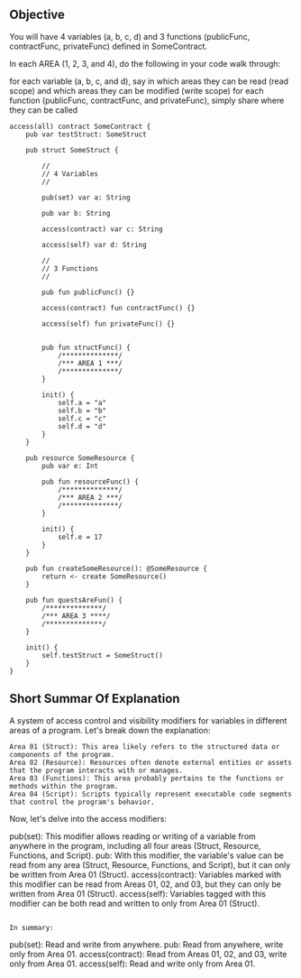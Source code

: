 ## Objective 

You will have 4 variables (a, b, c, d) and 3 functions (publicFunc, contractFunc, privateFunc) defined in SomeContract.

In each AREA (1, 2, 3, and 4), do the following in your code walk through:

for each variable (a, b, c, and d), say in which areas they can be read (read scope) and which areas they can be modified (write scope)
for each function (publicFunc, contractFunc, and privateFunc), simply share where they can be called

```cadence
access(all) contract SomeContract {
    pub var testStruct: SomeStruct

    pub struct SomeStruct {

        //
        // 4 Variables
        //

        pub(set) var a: String

        pub var b: String

        access(contract) var c: String

        access(self) var d: String

        //
        // 3 Functions
        //

        pub fun publicFunc() {}

        access(contract) fun contractFunc() {}

        access(self) fun privateFunc() {}


        pub fun structFunc() {
            /**************/
            /*** AREA 1 ***/
            /**************/
        }

        init() {
            self.a = "a"
            self.b = "b"
            self.c = "c"
            self.d = "d"
        }
    }

    pub resource SomeResource {
        pub var e: Int

        pub fun resourceFunc() {
            /**************/
            /*** AREA 2 ***/
            /**************/
        }

        init() {
            self.e = 17
        }
    }

    pub fun createSomeResource(): @SomeResource {
        return <- create SomeResource()
    }

    pub fun questsAreFun() {
        /**************/
        /*** AREA 3 ****/
        /**************/
    }

    init() {
        self.testStruct = SomeStruct()
    }
}
```

## Short Summar Of Explanation 

A system of access control and visibility modifiers for variables in different areas of a program. Let's break down the explanation:

```
Area 01 (Struct): This area likely refers to the structured data or components of the program.
Area 02 (Resource): Resources often denote external entities or assets that the program interacts with or manages.
Area 03 (Functions): This area probably pertains to the functions or methods within the program.
Area 04 (Script): Scripts typically represent executable code segments that control the program's behavior.
```

Now, let's delve into the access modifiers:

pub(set): This modifier allows reading or writing of a variable from anywhere in the program, including all four areas (Struct, Resource, Functions, and Script).
pub: With this modifier, the variable's value can be read from any area (Struct, Resource, Functions, and Script), but it can only be written from Area 01 (Struct).
access(contract): Variables marked with this modifier can be read from Areas 01, 02, and 03, but they can only be written from Area 01 (Struct).
access(self): Variables tagged with this modifier can be both read and written to only from Area 01 (Struct).
```

In summary:

```
pub(set): Read and write from anywhere.
pub: Read from anywhere, write only from Area 01.
access(contract): Read from Areas 01, 02, and 03, write only from Area 01.
access(self): Read and write only from Area 01.
```
